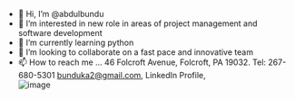 - 👋 Hi, I’m @abdulbundu
- 👀 I’m interested in new role in areas of project management and software development
- 🌱 I’m currently learning python 
- 💞️ I’m looking to collaborate on a fast pace and innovative team
- 📫 How to reach me ... 46 Folcroft Avenue, Folcroft, PA 19032. Tel: 267-680-5301
bunduka2@gmail.com, LinkedIn Profile,  
![image](https://user-images.githubusercontent.com/27963873/163689467-ce04e945-edba-4a2c-bd57-c8a3a284180a.png)


<!---
abdulbundu/abdulbundu is a ✨ special ✨ repository because its `README.md` (this file) appears on your GitHub profile.
You can click the Preview link to take a look at your changes.
--->
